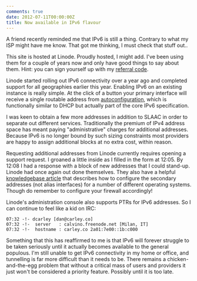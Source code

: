 ```yaml
---
comments: true
date: 2012-07-11T00:00:00Z
title: Now available in IPv6 flavour
---
```


A friend recently reminded me that IPv6 is still a thing. Contrary to what my ISP might have me know. That got me thinking, I must check that stuff out..

This site is hosted at Linode. Proudly hosted, I might add. I've been using them for a couple of years now and only have good things to say about them. Hint: you can sign yourself up with my [referral code](http://www.linode.com/?r=26427b7455866072fef0fdfc038358b931d3d741).

Linode started rolling out IPv6 connectivity over a year ago and completed support for all geographies earlier this year. Enabling IPv6 on an existing instance is really simple. At the click of a button your primary interface will receive a single routable address from [autoconfiguration](http://en.wikipedia.org/wiki/IPv6_address#Stateless_address_autoconfiguration), which is functionally similar to DHCP but actually part of the core IPv6 specification.

I was keen to obtain a few more addresses in addition to SLAAC in order to separate out different services. Traditionally the premium of IPv4 address space has meant paying "administrative" charges for additional addresses. Because IPv6 is no longer bound by such sizing constraints most providers are happy to assign additional blocks at no extra cost, within reason.

Requesting additional addresses from Linode currently requires opening a support request. I groaned a little inside as I filled in the form at 12:05. By 12:08 I had a response with a block of new addresses that I could stand-up. Linode had once again out done themselves. They also have a helpful [knowledgebase article](https://library.linode.com/networking/ipv6) that describes how to configure the secondary addresses (not alias interfaces) for a number of different operating systems. Though do remember to configure your firewall accordingly!

Linode's administration console also supports PTRs for IPv6 addresses. So I can continue to feel like a kid on IRC:
```
07:32 -!- dcarley [dan@carley.co]
07:32 -!-  server   : calvino.freenode.net [Milan, IT]
07:32 -!-  hostname : carley.co 2a01:7e00::1b:c000 
```

Something that this has reaffirmed to me is that IPv6 will forever struggle to be taken seriously until it actually becomes available to the general populous. I'm still unable to get IPv6 connectivity in my home or office, and tunnelling is far more difficult than it needs to be. There remains a chicken-and-the-egg problem that without a critical mass of users and providers it just won't be considered a priority feature. Possibly until it is too late.
